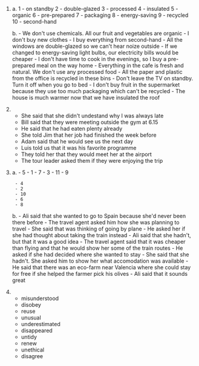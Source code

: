 1.
    a.
        1 - on standby
        2 - double-glazed
        3 - processed
        4 - insulated
        5 - organic
        6 - pre-prepared
        7 - packaging
        8 - energy-saving
        9 - recycled
        10 - second-hand

    b.
        - We don't use chemicals. All our fruit and vegetables are organic
        - I don't buy new clothes - I buy everything from second-hand
        - All the windows are double-glazed so we can't hear noize outside
        - If we changed to energy-saving light bulbs, our electricity bills would be cheaper
        - I don't have time to cook in the evenings, so I buy a pre-prepared meal on the way home
        - Everything in the cafe is fresh and natural. We don't use any processed food
        - All the paper and plastic from the office is recycled in these bins
        - Don't leave the TV on standby. Turn it off when you go to bed
        - I don't buy fruit in the supermarket because they use too much packaging which can't be recycled
        - The house is much warmer now that we have insulated the roof

4.
    - She said that she didn't undestand why I was always late
    - Bill said that they were meeting outside the gym at 6.15
    - He said that he had eaten plenty already
    - She told Jim that her job had finished the week before
    - Adam said that he would see us the next day
    - Luis told us that it was his favorite programme
    - They told her that they would meet her at the airport
    - The tour leader asked them if they were enjoying the trip

5.
    a.
        - 5
        - 1
        - 7
        - 3
        - 11
        - 9

        - 4
        - 2
        - 10
        - 6
        - 8

    b.
        - Ali said that she wanted to go to Spain because she'd never been there before
        - The travel agent asked him how she was planning to travel
        - She said that was thinking of going by plane
        - He asked her if she had thought about taking the train instead
        - Ali said that she hadn't, but that it was a good idea
        - The travel agent said that it was cheaper than flying and that he would show her some of the train routes
        - He asked if she had decided where she wanted to stay
        - She said that she hadn't. She asked him to show her what accomodation was available
        - He said that there was an eco-farm near Valencia where she could stay for free if she helped the farmer pick his olives
        - Ali said that it sounds great

6.
    - misunderstood
    - disobey
    - reuse
    - unusual
    - underestimated
    - disappeared 
    - untidy
    - renew
    - unethical
    - disagree